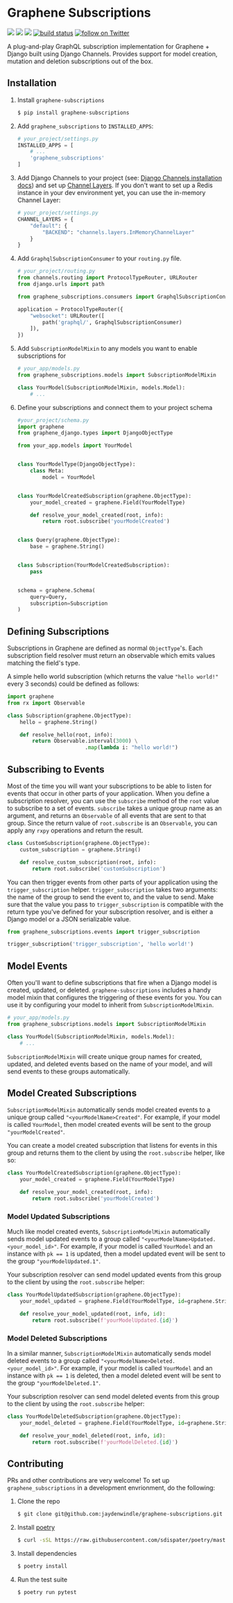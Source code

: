 # Graphene Subscriptions

<p>
    <a href="" alt="License">
        <img src="https://img.shields.io/pypi/l/graphene-subscriptions" /></a>
    <a href="https://pypi.org/project/graphene-subscriptions/" alt="Pypi">
        <img src="https://img.shields.io/pypi/v/graphene-subscriptions" /></a>
    <a href="https://github.com/jaydenwindle/graphene-subscriptions/pulse" alt="Activity">
        <img src="https://img.shields.io/github/commit-activity/m/jaydenwindle/graphene-subscriptions" /></a>
    <a href="https://github.com/jaydenwindle/graphene-subscriptions/actions?query=workflow%3ATests">
        <img src="https://github.com/jaydenwindle/graphene-subscriptions/workflows/Tests/badge.svg" alt="build status"></a>
    <a href="https://twitter.com/intent/follow?screen_name=jayden_windle">
        <img src="https://img.shields.io/twitter/follow/jayden_windle?style=social&logo=twitter"
            alt="follow on Twitter"></a>
</p>

A plug-and-play GraphQL subscription implementation for Graphene + Django built using Django Channels. Provides support for model creation, mutation and deletion subscriptions out of the box.


## Installation

1. Install `graphene-subscriptions`
    ```bash
    $ pip install graphene-subscriptions
    ```

2. Add `graphene_subscriptions` to `INSTALLED_APPS`:

    ```python
    # your_project/settings.py
    INSTALLED_APPS = [
        # ...
        'graphene_subscriptions'
    ]
    ```

3. Add Django Channels to your project (see: [Django Channels installation docs](https://channels.readthedocs.io/en/latest/installation.html)) and set up [Channel Layers](https://channels.readthedocs.io/en/latest/topics/channel_layers.html). If you don't want to set up a Redis instance in your dev environment yet, you can use the in-memory Channel Layer:

    ```python
    # your_project/settings.py
    CHANNEL_LAYERS = {
        "default": {
            "BACKEND": "channels.layers.InMemoryChannelLayer"
        }
    }
    ```

4. Add `GraphqlSubscriptionConsumer` to your `routing.py` file.

    ```python
    # your_project/routing.py
    from channels.routing import ProtocolTypeRouter, URLRouter
    from django.urls import path 

    from graphene_subscriptions.consumers import GraphqlSubscriptionConsumer

    application = ProtocolTypeRouter({
        "websocket": URLRouter([
            path('graphql/', GraphqlSubscriptionConsumer)
        ]),
    })
    ```

5. Add `SubscriptionModelMixin` to any models you want to enable subscriptions for

    ```python
    # your_app/models.py
    from graphene_subscriptions.models import SubscriptionModelMixin

    class YourModel(SubscriptionModelMixin, models.Model):
        # ...
    ```

6. Define your subscriptions and connect them to your project schema

    ```python
    #your_project/schema.py
    import graphene
    from graphene_django.types import DjangoObjectType

    from your_app.models import YourModel


    class YourModelType(DjangoObjectType):
        class Meta:
            model = YourModel


    class YourModelCreatedSubscription(graphene.ObjectType):
        your_model_created = graphene.Field(YourModelType)

        def resolve_your_model_created(root, info):
            return root.subscribe('yourModelCreated')


    class Query(graphene.ObjectType):
        base = graphene.String()


    class Subscription(YourModelCreatedSubscription):
        pass


    schema = graphene.Schema(
        query=Query,
        subscription=Subscription
    )
    ```


## Defining Subscriptions

Subscriptions in Graphene are defined as normal `ObjectType`'s. Each subscription field resolver must return an observable which emits values matching the field's type.

A simple hello world subscription (which returns the value `"hello world!"` every 3 seconds) could be defined as follows:

```python
import graphene
from rx import Observable

class Subscription(graphene.ObjectType):
    hello = graphene.String()

    def resolve_hello(root, info):
        return Observable.interval(3000) \
                         .map(lambda i: "hello world!")
```

## Subscribing to Events

Most of the time you will want your subscriptions to be able to listen for events that occur in other parts of your application. When you define a subscription resolver, you can use the `subscribe` method of the `root` value to subscribe to a set of events. `subscribe` takes a unique group name as an argument, and returns an `Observable` of all events that are sent to that group. Since the return value of `root.subscribe` is an `Observable`, you can apply any `rxpy` operations and return the result.

```python
class CustomSubscription(graphene.ObjectType):
    custom_subscription = graphene.String()

    def resolve_custom_subscription(root, info):
        return root.subscribe('customSubscription')
```

You can then trigger events from other parts of your application using the `trigger_subscription` helper. `trigger_subscription` takes two arguments: the name of the group to send the event to, and the value to send. Make sure that the value you pass to `trigger_subscription` is compatible with the return type you've defined for your subscription resolver, and is either a Django model or a JSON serializable value.

```python
from graphene_subscriptions.events import trigger_subscription

trigger_subscription('trigger_subscription', 'hello world!')
```


## Model Events

Often you'll want to define subscriptions that fire when a Django model is created, updated, or deleted. `graphene-subscriptions` includes a handy model mixin that configures the triggering of these events for you. You can use it by configuring your model to inherit from `SubscriptionModelMixin`.

```python
# your_app/models.py
from graphene_subscriptions.models import SubscriptionModelMixin

class YourModel(SubscriptionModelMixin, models.Model):
    # ...
```

`SubscriptionModelMixin` will create unique group names for created, updated, and deleted events based on the name of your model, and will send events to these groups automatically.


## Model Created Subscriptions

`SubscriptionModelMixin` automatically sends model created events to a unique group called `"<yourModelName>Created"`. For example, if your model is called `YourModel`, then model created events will be sent to the group `"yourModelCreated"`.

You can create a model created subscription that listens for events in this group and returns them to the client by using the `root.subscribe` helper, like so:

```python
class YourModelCreatedSubscription(graphene.ObjectType):
    your_model_created = graphene.Field(YourModelType)

    def resolve_your_model_created(root, info):
        return root.subscribe('yourModelCreated')
```


### Model Updated Subscriptions

Much like model created events, `SubscriptionModelMixin` automatically sends model updated events to a group called `"<yourModelName>Updated.<your_model_id>"`. For example, if your model is called `YourModel` and an instance with `pk == 1` is updated, then a model updated event will be sent to the group `"yourModelUpdated.1"`.

Your subscription resolver can send model updated events from this group to the client by using the `root.subscribe` helper:

```python
class YourModelUpdatedSubscription(graphene.ObjectType):
    your_model_updated = graphene.Field(YourModelType, id=graphene.String())

    def resolve_your_model_updated(root, info, id):
        return root.subscribe(f'yourModelUpdated.{id}')
```


### Model Deleted Subscriptions

In a similar manner, `SubscriptionModelMixin` automatically sends model deleted events to a group called `"<yourModelName>Deleted.<your_model_id>"`. For example, if your model is called `YourModel` and an instance with `pk == 1` is deleted, then a model deleted event will be sent to the group `"yourModelDeleted.1"`.

Your subscription resolver can send model deleted events from this group to the client by using the `root.subscribe` helper:

```python
class YourModelDeletedSubscription(graphene.ObjectType):
    your_model_deleted = graphene.Field(YourModelType, id=graphene.String())

    def resolve_your_model_deleted(root, info, id):
        return root.subscribe(f'yourModelDeleted.{id}')
```


## Contributing

PRs and other contributions are very welcome! To set up `graphene_subscriptions` in a development envrionment, do the following:

1. Clone the repo
    ```bash
    $ git clone git@github.com:jaydenwindle/graphene-subscriptions.git
    ```

2. Install [poetry](https://poetry.eustace.io/)
    ```bash
    $ curl -sSL https://raw.githubusercontent.com/sdispater/poetry/master/get-poetry.py | python
    ```
3. Install dependencies
    ```bash
    $ poetry install
    ```

4. Run the test suite
    ```bash
    $ poetry run pytest
    ```